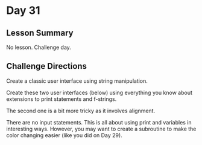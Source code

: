 # Day 31

## Lesson Summary
No lesson. Challenge day.

## Challenge Directions
Create a classic user interface using string manipulation.

Create these two user interfaces (below) using everything you know about extensions to print statements and f-strings.

The second one is a bit more tricky as it involves alignment.

There are no input statements. This is all about using print and variables in interesting ways. However, you may want to create a subroutine to make the color changing easier (like you did on Day 29).
